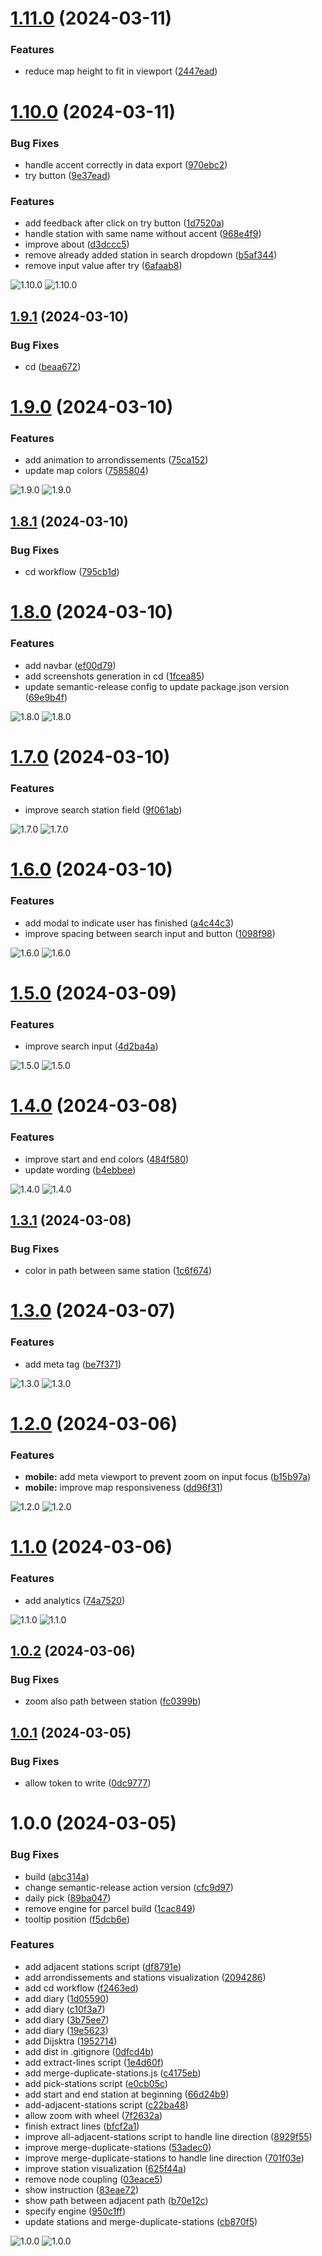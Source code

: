 # [1.11.0](https://github.com/VincentHardouin/metro-travel/compare/v1.10.0...v1.11.0) (2024-03-11)


### Features

* reduce map height to fit in viewport ([2447ead](https://github.com/VincentHardouin/metro-travel/commit/2447ead0aac0f9560b60e36e2738229ba57be5b2))

# [1.10.0](https://github.com/VincentHardouin/metro-travel/compare/v1.9.1...v1.10.0) (2024-03-11)


### Bug Fixes

* handle accent correctly in data export ([970ebc2](https://github.com/VincentHardouin/metro-travel/commit/970ebc20225cfe5e424738eaf2a6b3150d4e714d))
* try button ([9e37ead](https://github.com/VincentHardouin/metro-travel/commit/9e37ead3ac21a55bec7e6481f240e4edb5276267))


### Features

* add feedback after click on try button ([1d7520a](https://github.com/VincentHardouin/metro-travel/commit/1d7520a361d62b76964e7310548872750f15ba5a))
* handle station with same name without accent ([968e4f9](https://github.com/VincentHardouin/metro-travel/commit/968e4f92cad7c3c90986eb739f701a887d397085))
* improve about ([d3dccc5](https://github.com/VincentHardouin/metro-travel/commit/d3dccc585d5a48b85cdd09222282ee13d35840c4))
* remove already added station in search dropdown ([b5af344](https://github.com/VincentHardouin/metro-travel/commit/b5af344ccb5ad4888f7c52e97d1601b1670418d3))
* remove input value after try ([6afaab8](https://github.com/VincentHardouin/metro-travel/commit/6afaab877309d159520d50194aa7f42bb6a17761))

![1.10.0](./screenshots/1.10.0-desktop.png) ![1.10.0](./screenshots/1.10.0-mobile.png) 

## [1.9.1](https://github.com/VincentHardouin/metro-travel/compare/v1.9.0...v1.9.1) (2024-03-10)


### Bug Fixes

* cd ([beaa672](https://github.com/VincentHardouin/metro-travel/commit/beaa6720bb926f06da86804c477f4f8a6d753c16))

# [1.9.0](https://github.com/VincentHardouin/metro-travel/compare/v1.8.1...v1.9.0) (2024-03-10)


### Features

* add animation to arrondissements ([75ca152](https://github.com/VincentHardouin/metro-travel/commit/75ca15204944b663f4331e1e7b531b67e8def9fe))
* update map colors ([7585804](https://github.com/VincentHardouin/metro-travel/commit/75858048186b29a0a12cd382a4924c40febeb220))

![1.9.0](./screenshots/1.9.0-desktop.png) ![1.9.0](./screenshots/1.9.0-mobile.png) 

## [1.8.1](https://github.com/VincentHardouin/metro-travel/compare/v1.8.0...v1.8.1) (2024-03-10)


### Bug Fixes

* cd workflow ([795cb1d](https://github.com/VincentHardouin/metro-travel/commit/795cb1dbca9af2e40fb95362c969a902e05322a3))

# [1.8.0](https://github.com/VincentHardouin/metro-travel/compare/v1.7.0...v1.8.0) (2024-03-10)


### Features

* add navbar ([ef00d79](https://github.com/VincentHardouin/metro-travel/commit/ef00d79a3f6466dce4ec82861a12b67a95eb2734))
* add screenshots generation in cd ([1fcea85](https://github.com/VincentHardouin/metro-travel/commit/1fcea856e0afad951315812af38b0924c39f35c3))
* update semantic-release config to update package.json version ([69e9b4f](https://github.com/VincentHardouin/metro-travel/commit/69e9b4fa09f37538353c616f8a4dfb83c33fab31))

![1.8.0](./screenshots/1.8.0-desktop.png) ![1.8.0](./screenshots/1.8.0-mobile.png) 

# [1.7.0](https://github.com/VincentHardouin/metro-travel/compare/v1.6.0...v1.7.0) (2024-03-10)


### Features

* improve search station field ([9f061ab](https://github.com/VincentHardouin/metro-travel/commit/9f061ab0d9abaef565f0696e251f090e1a1c2bd4))

![1.7.0](./screenshots/1.7.0-desktop.png) ![1.7.0](./screenshots/1.7.0-mobile.png) 

# [1.6.0](https://github.com/VincentHardouin/metro-travel/compare/v1.5.0...v1.6.0) (2024-03-10)


### Features

* add modal to indicate user has finished ([a4c44c3](https://github.com/VincentHardouin/metro-travel/commit/a4c44c36333efd0db4722196f381afe8b7ecc6b1))
* improve spacing between search input and button ([1098f98](https://github.com/VincentHardouin/metro-travel/commit/1098f9831ea089676c63e26995794398784434ee))

![1.6.0](./screenshots/1.6.0-desktop.png) ![1.6.0](./screenshots/1.6.0-mobile.png) 

# [1.5.0](https://github.com/VincentHardouin/metro-travel/compare/v1.4.0...v1.5.0) (2024-03-09)


### Features

* improve search input ([4d2ba4a](https://github.com/VincentHardouin/metro-travel/commit/4d2ba4aaee4330d567fb4e22dc0afaa072c193eb))

![1.5.0](./screenshots/1.5.0-desktop.png) ![1.5.0](./screenshots/1.5.0-mobile.png) 

# [1.4.0](https://github.com/VincentHardouin/metro-travel/compare/v1.3.1...v1.4.0) (2024-03-08)


### Features

* improve start and end colors ([484f580](https://github.com/VincentHardouin/metro-travel/commit/484f580de4127fe07f73026e7caaf825abf76ff4))
* update wording ([b4ebbee](https://github.com/VincentHardouin/metro-travel/commit/b4ebbee0b57e9073a70ca6b3118ffa05b3e91e82))

![1.4.0](./screenshots/1.4.0-desktop.png) ![1.4.0](./screenshots/1.4.0-mobile.png) 

## [1.3.1](https://github.com/VincentHardouin/metro-travel/compare/v1.3.0...v1.3.1) (2024-03-08)


### Bug Fixes

* color in path between same station ([1c6f674](https://github.com/VincentHardouin/metro-travel/commit/1c6f67423e82e21d65c8c15ef6da356930ede236))

# [1.3.0](https://github.com/VincentHardouin/metro-travel/compare/v1.2.0...v1.3.0) (2024-03-07)


### Features

* add meta tag ([be7f371](https://github.com/VincentHardouin/metro-travel/commit/be7f371eb05d961ef81e336680285cfcc584d36f))

![1.3.0](./screenshots/1.3.0-desktop.png) ![1.3.0](./screenshots/1.3.0-mobile.png)

# [1.2.0](https://github.com/VincentHardouin/metro-travel/compare/v1.1.0...v1.2.0) (2024-03-06)


### Features

* **mobile:** add meta viewport to prevent zoom on input focus ([b15b97a](https://github.com/VincentHardouin/metro-travel/commit/b15b97a044d97b115f63cfb24cc6c8fe64d4a282))
* **mobile:** improve map responsiveness ([dd96f31](https://github.com/VincentHardouin/metro-travel/commit/dd96f31b80880f9ad968ac1a75bc756e0dcb680e))

![1.2.0](./screenshots/1.2.0-desktop.png) ![1.2.0](./screenshots/1.2.0-mobile.png)

# [1.1.0](https://github.com/VincentHardouin/metro-travel/compare/v1.0.2...v1.1.0) (2024-03-06)


### Features

* add analytics ([74a7520](https://github.com/VincentHardouin/metro-travel/commit/74a752097a9aeeb639b3f30caa889ff1ca301bbf))

![1.1.0](./screenshots/1.1.0-desktop.png) ![1.1.0](./screenshots/1.1.0-mobile.png)

## [1.0.2](https://github.com/VincentHardouin/metro-travel/compare/v1.0.1...v1.0.2) (2024-03-06)


### Bug Fixes

* zoom also path between station ([fc0399b](https://github.com/VincentHardouin/metro-travel/commit/fc0399be7f28ea8f0ee30c09df265c0c78f3d941))

## [1.0.1](https://github.com/VincentHardouin/metro-travel/compare/v1.0.0...v1.0.1) (2024-03-05)


### Bug Fixes

* allow token to write ([0dc9777](https://github.com/VincentHardouin/metro-travel/commit/0dc97776ea360f88fd6d98f159e86479c32754ee))

# 1.0.0 (2024-03-05)


### Bug Fixes

* build ([abc314a](https://github.com/VincentHardouin/metro-travel/commit/abc314a7c93a4484f5c161d562efe7a4b3a5a482))
* change semantic-release action version ([cfc9d97](https://github.com/VincentHardouin/metro-travel/commit/cfc9d9728a540dd288b8dfb4857dad82eb5069c0))
* daily pick ([89ba047](https://github.com/VincentHardouin/metro-travel/commit/89ba047b10cb871144e6fccc32a7c00170c590ef))
* remove engine for parcel build ([1cac849](https://github.com/VincentHardouin/metro-travel/commit/1cac84944245820b5a032bc7d2ec601ff87d61c5))
* tooltip position ([f5dcb6e](https://github.com/VincentHardouin/metro-travel/commit/f5dcb6e148233e4bb4963b1eccc4d82f5faad3bc))


### Features

* add adjacent stations script ([df8791e](https://github.com/VincentHardouin/metro-travel/commit/df8791e0e3c5cde0ad49dcaab6488f4763e087d2))
* add arrondissements and stations visualization ([2094286](https://github.com/VincentHardouin/metro-travel/commit/209428665b0aa08affd706f68a2276638aa1b597))
* add cd workflow ([f2463ed](https://github.com/VincentHardouin/metro-travel/commit/f2463ed724f99fa1826c356b6fcf8f272db99a86))
* add diary ([1d05590](https://github.com/VincentHardouin/metro-travel/commit/1d055905bcf9c04b1e74bae68803f22458606da0))
* add diary ([c10f3a7](https://github.com/VincentHardouin/metro-travel/commit/c10f3a7513fbbcee9098e322668c6fa9135a6148))
* add diary ([3b75ee7](https://github.com/VincentHardouin/metro-travel/commit/3b75ee794289124b067a659f68d582aaf3d4a803))
* add diary ([19e5623](https://github.com/VincentHardouin/metro-travel/commit/19e5623a503224cd27aaeda93049a3800b150b57))
* add Dijsktra ([1952714](https://github.com/VincentHardouin/metro-travel/commit/19527143c9d8c55c013b04b91a29cb7e92e84e3f))
* add dist in .gitignore ([0dfcd4b](https://github.com/VincentHardouin/metro-travel/commit/0dfcd4b3a9f1a5c681c75022d7b0959f8172ec0c))
* add extract-lines script ([1e4d60f](https://github.com/VincentHardouin/metro-travel/commit/1e4d60f18ab0ceee1f99f6c2e48ac920c7045304))
* add merge-duplicate-stations.js ([c4175eb](https://github.com/VincentHardouin/metro-travel/commit/c4175eb77ac73bba455726ed28260219c4ec68da))
* add pick-stations script ([e0cb05c](https://github.com/VincentHardouin/metro-travel/commit/e0cb05c3e9c900f12d4549175c2fa88fddb30abe))
* add start and end station at beginning ([66d24b9](https://github.com/VincentHardouin/metro-travel/commit/66d24b997fd43b42a1581624c42fbdaef338343a))
* add-adjacent-stations script ([c22ba48](https://github.com/VincentHardouin/metro-travel/commit/c22ba480df143bbc4ab1fbd80fc1b2c6128ea9d5))
* allow zoom with wheel ([7f2632a](https://github.com/VincentHardouin/metro-travel/commit/7f2632a5a64d309e91522c29b99075664b228e8e))
* finish extract lines ([bfcf2a1](https://github.com/VincentHardouin/metro-travel/commit/bfcf2a1c61db7c94b3b07b90c60fdce611c5c5fe))
* improve all-adjacent-stations script to handle line direction ([8929f55](https://github.com/VincentHardouin/metro-travel/commit/8929f55ce7d79360e07651e3350b4cd5be209542))
* improve merge-duplicate-stations ([53adec0](https://github.com/VincentHardouin/metro-travel/commit/53adec0e49b8f3e2be64526a40c3407f882bdb81))
* improve merge-duplicate-stations to handle line direction ([701f03e](https://github.com/VincentHardouin/metro-travel/commit/701f03e45eeff798395c3112241d3ad5f41cd53a))
* improve station visualization ([625f44a](https://github.com/VincentHardouin/metro-travel/commit/625f44aa7285fb665924ef72d7a89569417d21eb))
* remove node coupling ([03eace5](https://github.com/VincentHardouin/metro-travel/commit/03eace5f734917635acf6a9c9a455dd7779c92a2))
* show instruction ([83eae72](https://github.com/VincentHardouin/metro-travel/commit/83eae72582ae08b15137bfa5290c0e91aae25fa9))
* show path between adjacent path ([b70e12c](https://github.com/VincentHardouin/metro-travel/commit/b70e12c1cf027cce84cd113907c53a89f688ac12))
* specify engine ([950c1ff](https://github.com/VincentHardouin/metro-travel/commit/950c1ffee418fa003d94c36f7c25db01a81aae02))
* update stations and merge-duplicate-stations ([cb870f5](https://github.com/VincentHardouin/metro-travel/commit/cb870f5df6c7fa71a19670a6e431a3ec05e60118))

![1.0.0](./screenshots/1.0.0-desktop.png) ![1.0.0](./screenshots/1.0.0-mobile.png)
